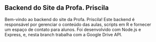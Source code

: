 ## Backend do Site da Profa. Priscila
Bem-vindo ao backend do site da Profa. Priscila! Este backend é responsável por gerenciar o conteúdo das aulas, scripts em R e fornecer um espaço de contato para alunos. Foi desenvolvido com Node.js e Express, e, nesta branch trabalha com a Google Drive API. 
